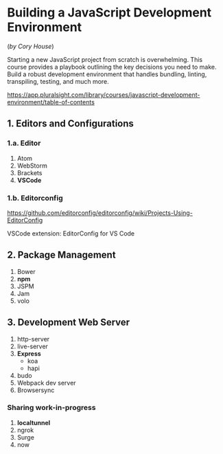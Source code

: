 # Building a JavaScript Development Environment

(_by Cory House_)

Starting a new JavaScript project from scratch is overwhelming. This course provides a playbook outlining the key decisions you need to make. Build a robust development environment that handles bundling, linting, transpiling, testing, and much more.

<https://app.pluralsight.com/library/courses/javascript-development-environment/table-of-contents>

## 1. Editors and Configurations

### 1.a. Editor

1. Atom
2. WebStorm
3. Brackets
4. **VSCode**

### 1.b. Editorconfig

<https://github.com/editorconfig/editorconfig/wiki/Projects-Using-EditorConfig>

VSCode extension: EditorConfig for VS Code

## 2. Package Management

1. Bower
2. **npm**
3. JSPM
4. Jam
5. volo

## 3. Development Web Server

1. http-server
2. live-server
3. **Express**
    * koa
    * hapi
4. budo
5. Webpack dev server
6. Browsersync

### Sharing work-in-progress

1. **localtunnel**
2. ngrok
3. Surge
4. now
